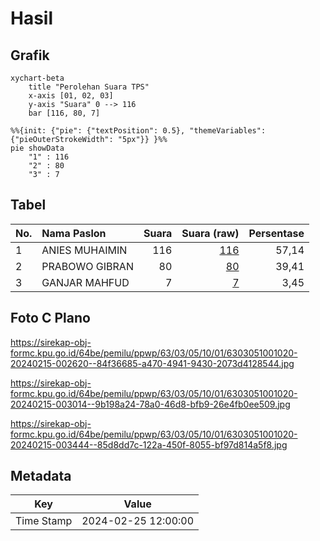 # Hasil

## Grafik

```mermaid
xychart-beta
    title "Perolehan Suara TPS"
    x-axis [01, 02, 03]
    y-axis "Suara" 0 --> 116
    bar [116, 80, 7]
```

```mermaid
%%{init: {"pie": {"textPosition": 0.5}, "themeVariables": {"pieOuterStrokeWidth": "5px"}} }%%
pie showData
    "1" : 116
    "2" : 80
    "3" : 7
```

## Tabel

| No. | Nama Paslon    | Suara | Suara (raw) | Persentase |
|:--- |:-------------- | -----:| -----------:| ----------:|
| 1   | ANIES MUHAIMIN | 116   | [116][p-1]  | 57,14      |
| 2   | PRABOWO GIBRAN | 80    | [80][p-2]   | 39,41      |
| 3   | GANJAR MAHFUD  | 7     | [7][p-3]    | 3,45       |


[p-1]: https://github.com/gigit-pemilu/pemilu-2024/blob/main/pilpres/hitung-suara/sub/63-kalimantan-selatan/sub/03-banjar/sub/05-martapura/sub/1001-keraton/sub/020-tps/sub/paslon-1.txt
[p-2]: https://github.com/gigit-pemilu/pemilu-2024/blob/main/pilpres/hitung-suara/sub/63-kalimantan-selatan/sub/03-banjar/sub/05-martapura/sub/1001-keraton/sub/020-tps/sub/paslon-2.txt
[p-3]: https://github.com/gigit-pemilu/pemilu-2024/blob/main/pilpres/hitung-suara/sub/63-kalimantan-selatan/sub/03-banjar/sub/05-martapura/sub/1001-keraton/sub/020-tps/sub/paslon-3.txt

## Foto C Plano

https://sirekap-obj-formc.kpu.go.id/64be/pemilu/ppwp/63/03/05/10/01/6303051001020-20240215-002620--84f36685-a470-4941-9430-2073d4128544.jpg

https://sirekap-obj-formc.kpu.go.id/64be/pemilu/ppwp/63/03/05/10/01/6303051001020-20240215-003014--9b198a24-78a0-46d8-bfb9-26e4fb0ee509.jpg

https://sirekap-obj-formc.kpu.go.id/64be/pemilu/ppwp/63/03/05/10/01/6303051001020-20240215-003444--85d8dd7c-122a-450f-8055-bf97d814a5f8.jpg


## Metadata

| Key        | Value               |
| ---------- | ------------------- |
| Time Stamp | 2024-02-25 12:00:00 |



